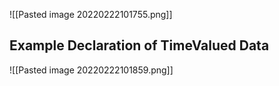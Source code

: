  

![[Pasted image 20220222101755.png]]

## Example Declaration of TimeValued Data

![[Pasted image 20220222101859.png]]
 